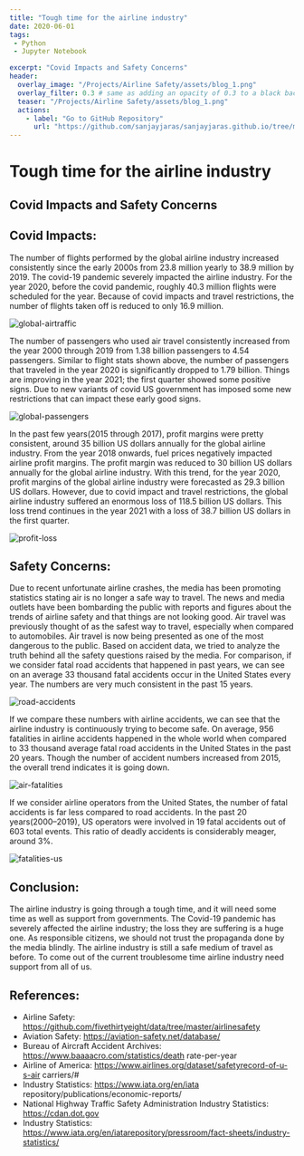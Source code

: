 ```yaml
---
title: "Tough time for the airline industry"
date: 2020-06-01
tags:
 - Python
 - Jupyter Notebook

excerpt: "Covid Impacts and Safety Concerns"
header:
  overlay_image: "/Projects/Airline Safety/assets/blog_1.png"
  overlay_filter: 0.3 # same as adding an opacity of 0.3 to a black background
  teaser: "/Projects/Airline Safety/assets/blog_1.png"
  actions:
    - label: "Go to GitHub Repository"
      url: "https://github.com/sanjayjaras/sanjayjaras.github.io/tree/master/Projects/Airline%20Safety"
---
```



<!-- <img src="/Projects/Airline Safety/assets/blog_1.png" alt="header"/> -->


# Tough time for the airline industry
## Covid Impacts and Safety Concerns


## Covid Impacts:
The number of flights performed by the global airline industry
increased consistently since the early 2000s from 23.8 million yearly to
38.9 million by 2019. The covid-19 pandemic severely impacted the
airline industry. For the year 2020, before the covid pandemic, roughly
40.3 million flights were scheduled for the year. Because of covid
impacts and travel restrictions, the number of flights taken off is
reduced to only 16.9 million.

<img src="/Projects/Airline Safety/assets/blog_2.png" alt="global-airtraffic" />

The number of passengers who used air travel consistently increased
from the year 2000 through 2019 from 1.38 billion passengers to 4.54
passengers. Similar to flight stats shown above, the number of
passengers that traveled in the year 2020 is significantly dropped to
1.79 billion. Things are improving in the year 2021; the first quarter
showed some positive signs. Due to new variants of covid US
government has imposed some new restrictions that can impact these
early good signs.

<img src="/Projects/Airline Safety/assets/blog_3.png" alt="global-passengers" />

In the past few years(2015 through 2017), profit margins were pretty
consistent, around 35 billion US dollars annually for the global airline
industry. From the year 2018 onwards, fuel prices negatively impacted
airline profit margins. The profit margin was reduced to 30 billion US
dollars annually for the global airline industry. With this trend, for the
year 2020, profit margins of the global airline industry were forecasted
as 29.3 billion US dollars. However, due to covid impact and travel
restrictions, the global airline industry suffered an enormous loss of
118.5 billion US dollars. This loss trend continues in the year 2021 with
a loss of 38.7 billion US dollars in the first quarter.

<img src="/Projects/Airline Safety/assets/blog_4.png" alt="profit-loss" />

## Safety Concerns:

Due to recent unfortunate airline crashes, the media has been
promoting statistics stating air is no longer a safe way to travel. The
news and media outlets have been bombarding the public with reports
and figures about the trends of airline safety and that things are not
looking good. Air travel was previously thought of as the safest way to
travel, especially when compared to automobiles. Air travel is now
being presented as one of the most dangerous to the public. Based on
accident data, we tried to analyze the truth behind all the safety
questions raised by the media.
For comparison, if we consider fatal road accidents that happened in
past years, we can see on an average 33 thousand fatal accidents occur
in the United States every year. The numbers are very much consistent
in the past 15 years.

<img src="/Projects/Airline Safety/assets/blog_5.png" alt="road-accidents" />

If we compare these numbers with airline accidents, we can see that the
airline industry is continuously trying to become safe. On average, 956
fatalities in airline accidents happened in the whole world when
compared to 33 thousand average fatal road accidents in the United
States in the past 20 years. Though the number of accident numbers
increased from 2015, the overall trend indicates it is going down.

<img src="/Projects/Airline Safety/assets/blog_6.png" alt="air-fatalities" />

If we consider airline operators from the United States, the number of
fatal accidents is far less compared to road accidents. In the past 20
years(2000–2019), US operators were involved in 19 fatal accidents
out of 603 total events. This ratio of deadly accidents is considerably
meager, around 3%.

<img src="/Projects/Airline Safety/assets/blog_7.png" alt="fatalities-us" />

## Conclusion:

The airline industry is going through a tough time, and it will need
some time as well as support from governments. The Covid-19
pandemic has severely affected the airline industry; the loss they are
suffering is a huge one. As responsible citizens, we should not trust the
propaganda done by the media blindly. The airline industry is still a
safe medium of travel as before. To come out of the current
troublesome time airline industry need support from all of us.

## References:

* Airline Safety: https://github.com/fivethirtyeight/data/tree/master/airlinesafety
* Aviation Safety: https://aviation-safety.net/database/
* Bureau of Aircraft Accident Archives: https://www.baaaacro.com/statistics/death rate-per-year
* Airline of America: https://www.airlines.org/dataset/safetyrecord-of-u-s-air carriers/#
* Industry Statistics: https://www.iata.org/en/iata repository/publications/economic-reports/
* National Highway Traffic Safety Administration Industry Statistics: https://cdan.dot.gov
* Industry Statistics: https://www.iata.org/en/iatarepository/pressroom/fact-sheets/industry-statistics/